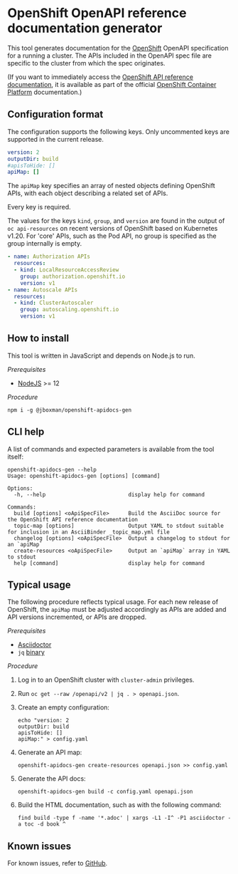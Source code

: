 # OpenShift OpenAPI reference documentation generator

This tool generates documentation for the
[OpenShift](https://www.openshift.com/) OpenAPI specification for a running a
cluster. The APIs included in the OpenAPI spec file are specific to the cluster
from which the spec originates.

(If you want to immediately access the [OpenShift API reference
documentation](https://docs.openshift.com/container-platform/4.9/rest_api/index.html),
it is available as part of the official [OpenShift Container
Platform](https://docs.openshift.com) documentation.)

## Configuration format

The configuration supports the following keys.
Only uncommented keys are supported in the current release.

```yaml
version: 2
outputDir: build
#apisToHide: []
apiMap: []
```

The `apiMap` key specifies an array of nested objects defining OpenShift APIs,
with each object describing a related set of APIs.

Every key is required.

The values for the keys `kind`, `group`, and `version` are found in the output
of `oc api-resources` on recent versions of OpenShift based on Kubernetes v1.20.
For 'core' APIs, such as the Pod API, no group is specified as the group
internally is empty.

```yaml
- name: Authorization APIs
  resources:
  - kind: LocalResourceAccessReview
    group: authorization.openshift.io
    version: v1
- name: Autoscale APIs
  resources:
  - kind: ClusterAutoscaler
    group: autoscaling.openshift.io
    version: v1
```

## How to install

This tool is written in JavaScript and depends on Node.js to run.

*Prerequisites*

* [NodeJS](https://nodejs.org/en/) >= 12

*Procedure*

```
npm i -g @jboxman/openshift-apidocs-gen
```

## CLI help

A list of commands and expected parameters is available from the tool itself:

```
openshift-apidocs-gen --help
Usage: openshift-apidocs-gen [options] [command]

Options:
  -h, --help                          display help for command

Commands:
  build [options] <oApiSpecFile>      Build the AsciiDoc source for the OpenShift API reference documentation
  topic-map [options]                 Output YAML to stdout suitable for inclusion in an AsciiBinder _topic_map.yml file
  changelog [options] <oApiSpecFile>  Output a changelog to stdout for an `apiMap`
  create-resources <oApiSpecFile>     Output an `apiMap` array in YAML to stdout
  help [command]                      display help for command
  ```

## Typical usage

The following procedure reflects typical usage. For each new release of
OpenShift, the `apiMap` must be adjusted accordingly as APIs are added and API
versions incremented, or APIs are dropped.

*Prerequisites*

* [Asciidoctor](https://asciidoctor.org)
* `jq` [binary](https://stedolan.github.io/jq/)

*Procedure*

1. Log in to an OpenShift cluster with `cluster-admin` privileges.

1. Run `oc get --raw /openapi/v2 | jq . > openapi.json`.

1. Create an empty configuration:

   ```
   echo "version: 2
   outputDir: build
   apisToHide: []
   apiMap:" > config.yaml
   ```

1. Generate an API map:

   ```
   openshift-apidocs-gen create-resources openapi.json >> config.yaml
   ```

1. Generate the API docs:

   ```
   openshift-apidocs-gen build -c config.yaml openapi.json
   ```

1. Build the HTML documentation, such as with the following command:

   ```
   find build -type f -name '*.adoc' | xargs -L1 -I^ -P1 asciidoctor -a toc -d book ^
   ```

## Known issues

For known issues, refer to
[GitHub](https://github.com/jboxman/openshift-apidocs-gen/issues).
